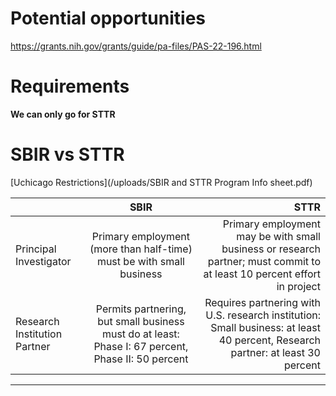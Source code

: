 # Potential opportunities

https://grants.nih.gov/grants/guide/pa-files/PAS-22-196.html



# Requirements

**We can only go for STTR**

# SBIR vs STTR

[Uchicago Restrictions](/uploads/SBIR and STTR Program Info sheet.pdf)


|    |     SBIR      |  STTR |
|----------|:-------------:|------:|
| Principal Investigator | Primary employment (more than half-time) must be with small business | Primary employment may be with small business or research partner; must commit to at least 10 percent effort in project
| Research Institution Partner | Permits partnering, but small business must do at least:  Phase I: 67 percent, Phase II: 50 percent  | Requires partnering with U.S. research institution: Small business: at least 40 percent, Research partner: at least 30 percent
---
  	
